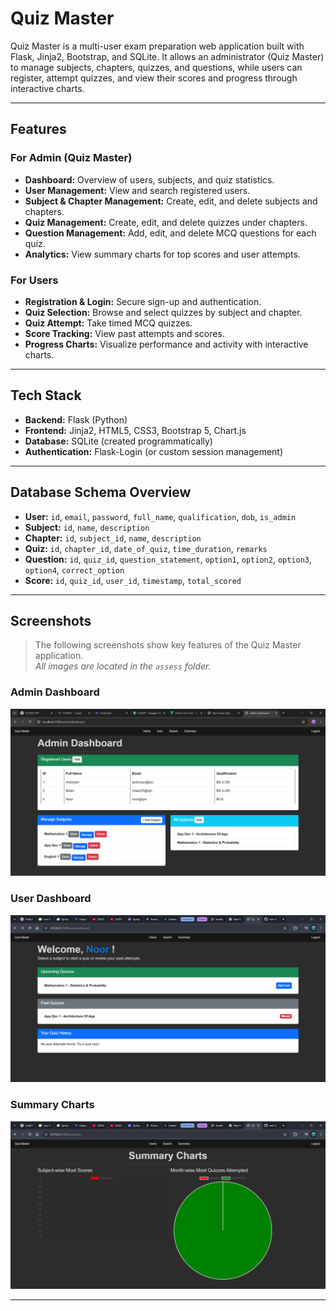 # Quiz Master

Quiz Master is a multi-user exam preparation web application built with Flask, Jinja2, Bootstrap, and SQLite. It allows an administrator (Quiz Master) to manage subjects, chapters, quizzes, and questions, while users can register, attempt quizzes, and view their scores and progress through interactive charts.

---

## Features

### For Admin (Quiz Master)
- **Dashboard:** Overview of users, subjects, and quiz statistics.
- **User Management:** View and search registered users.
- **Subject & Chapter Management:** Create, edit, and delete subjects and chapters.
- **Quiz Management:** Create, edit, and delete quizzes under chapters.
- **Question Management:** Add, edit, and delete MCQ questions for each quiz.
- **Analytics:** View summary charts for top scores and user attempts.

### For Users
- **Registration & Login:** Secure sign-up and authentication.
- **Quiz Selection:** Browse and select quizzes by subject and chapter.
- **Quiz Attempt:** Take timed MCQ quizzes.
- **Score Tracking:** View past attempts and scores.
- **Progress Charts:** Visualize performance and activity with interactive charts.

---

## Tech Stack

- **Backend:** Flask (Python)
- **Frontend:** Jinja2, HTML5, CSS3, Bootstrap 5, Chart.js
- **Database:** SQLite (created programmatically)
- **Authentication:** Flask-Login (or custom session management)

---

## Database Schema Overview

- **User:** `id`, `email`, `password`, `full_name`, `qualification`, `dob`, `is_admin`
- **Subject:** `id`, `name`, `description`
- **Chapter:** `id`, `subject_id`, `name`, `description`
- **Quiz:** `id`, `chapter_id`, `date_of_quiz`, `time_duration`, `remarks`
- **Question:** `id`, `quiz_id`, `question_statement`, `option1`, `option2`, `option3`, `option4`, `correct_option`
- **Score:** `id`, `quiz_id`, `user_id`, `timestamp`, `total_scored`

---

## Screenshots

> The following screenshots show key features of the Quiz Master application.  
> _All images are located in the `assess` folder._

### Admin Dashboard
![Admin Dashboard](assests/admin_dashboard.png)

### User Dashboard
![User Dashboard](assests/user_dashboard.png)


### Summary Charts
![Summary Charts](assests/summary_charts.png)

---